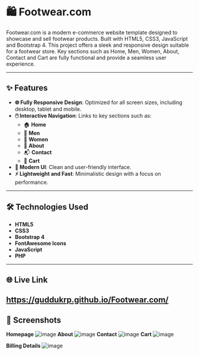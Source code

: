 # 🛍️ Footwear.com

Footwear.com is a modern e-commerce website template designed to showcase and sell footwear products. Built with HTML5, CSS3, JavaScript and Bootstrap 4. This project offers a sleek and responsive design suitable for a footwear store. Key sections such as Home, Men, Women, About, Contact and Cart are fully functional and provide a seamless user experience.


---

## ✨ Features

- **🌐 Fully Responsive Design**: Optimized for all screen sizes, including desktop, tablet and mobile.
- **🖱️ Interactive Navigation**: Links to key sections such as:
  - 🏠 **Home**
  - 👞 **Men**
  - 👠 **Women**
  - 📖 **About**
  - 📬 **Contact**
  - 🛒 **Cart**
- **🎨 Modern UI**: Clean and user-friendly interface.
- **⚡ Lightweight and Fast**: Minimalistic design with a focus on performance.

---

## 🛠️ Technologies Used

- **HTML5**
- **CSS3**
- **Bootstrap 4**
- **FontAwesome Icons**
- **JavaScript**
- **PHP**

---
## 🌐 Live Link
https://guddukrp.github.io/Footwear.com/
---
## 📸 Screenshots
**Homepage**
![image](https://github.com/user-attachments/assets/52e0fc9f-3739-4b8f-ae59-6d161d783354)
**About**
![image](https://github.com/user-attachments/assets/f18110b1-c63f-4b0a-8900-7f2c35613e33)
**Contact**
![image](https://github.com/user-attachments/assets/1fab0ccc-3df9-4295-b4d5-cc9787082b72)
**Cart**
![image](https://github.com/user-attachments/assets/b59ea4c8-f3b1-4324-861a-451234d93ec3)

**Billing Details**
![image](https://github.com/user-attachments/assets/e4af31a4-0652-43d3-8f0f-0d2f61e6f68e)




